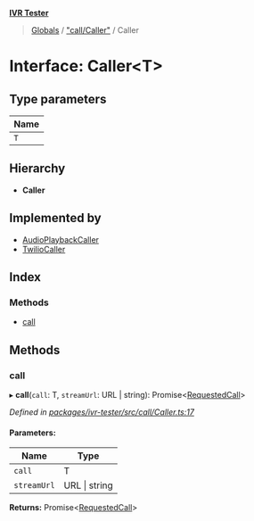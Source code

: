 **[IVR Tester](../README.md)**

> [Globals](../README.md) / ["call/Caller"](../modules/_call_caller_.md) / Caller

# Interface: Caller\<T>

## Type parameters

Name |
------ |
`T` |

## Hierarchy

* **Caller**

## Implemented by

* [AudioPlaybackCaller](../classes/_call_audioplaybackcaller_.audioplaybackcaller.md)
* [TwilioCaller](../classes/_call_twiliocaller_.twiliocaller.md)

## Index

### Methods

* [call](_call_caller_.caller.md#call)

## Methods

### call

▸ **call**(`call`: T, `streamUrl`: URL \| string): Promise\<[RequestedCall](../modules/_call_caller_.md#requestedcall)>

*Defined in [packages/ivr-tester/src/call/Caller.ts:17](https://github.com/SketchingDev/ivr-tester/blob/8e79354/packages/ivr-tester/src/call/Caller.ts#L17)*

#### Parameters:

Name | Type |
------ | ------ |
`call` | T |
`streamUrl` | URL \| string |

**Returns:** Promise\<[RequestedCall](../modules/_call_caller_.md#requestedcall)>
